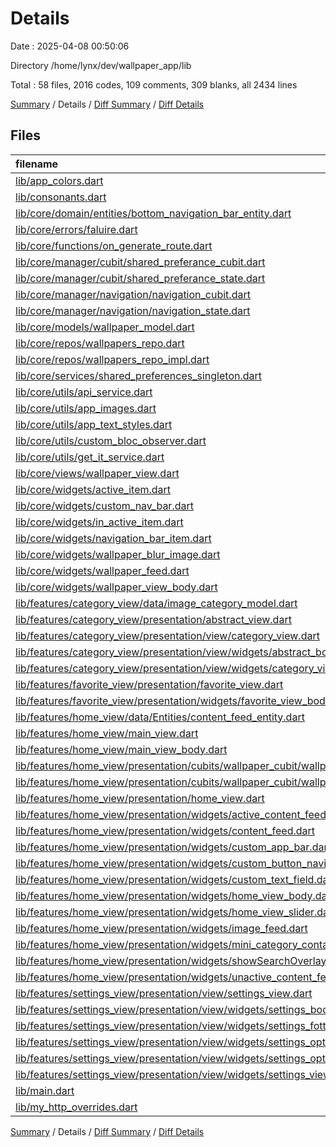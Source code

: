 # Details

Date : 2025-04-08 00:50:06

Directory /home/lynx/dev/wallpaper_app/lib

Total : 58 files,  2016 codes, 109 comments, 309 blanks, all 2434 lines

[Summary](results.md) / Details / [Diff Summary](diff.md) / [Diff Details](diff-details.md)

## Files
| filename | language | code | comment | blank | total |
| :--- | :--- | ---: | ---: | ---: | ---: |
| [lib/app\_colors.dart](/lib/app_colors.dart) | Dart | 6 | 0 | 2 | 8 |
| [lib/consonants.dart](/lib/consonants.dart) | Dart | 13 | 0 | 2 | 15 |
| [lib/core/domain/entities/bottom\_navigation\_bar\_entity.dart](/lib/core/domain/entities/bottom_navigation_bar_entity.dart) | Dart | 31 | 0 | 4 | 35 |
| [lib/core/errors/faluire.dart](/lib/core/errors/faluire.dart) | Dart | 51 | 0 | 7 | 58 |
| [lib/core/functions/on\_generate\_route.dart](/lib/core/functions/on_generate_route.dart) | Dart | 16 | 0 | 2 | 18 |
| [lib/core/manager/cubit/shared\_preferance\_cubit.dart](/lib/core/manager/cubit/shared_preferance_cubit.dart) | Dart | 9 | 0 | 4 | 13 |
| [lib/core/manager/cubit/shared\_preferance\_state.dart](/lib/core/manager/cubit/shared_preferance_state.dart) | Dart | 5 | 0 | 4 | 9 |
| [lib/core/manager/navigation/navigation\_cubit.dart](/lib/core/manager/navigation/navigation_cubit.dart) | Dart | 14 | 0 | 4 | 18 |
| [lib/core/manager/navigation/navigation\_state.dart](/lib/core/manager/navigation/navigation_state.dart) | Dart | 5 | 0 | 4 | 9 |
| [lib/core/models/wallpaper\_model.dart](/lib/core/models/wallpaper_model.dart) | Dart | 11 | 0 | 4 | 15 |
| [lib/core/repos/wallpapers\_repo.dart](/lib/core/repos/wallpapers_repo.dart) | Dart | 9 | 0 | 2 | 11 |
| [lib/core/repos/wallpapers\_repo\_impl.dart](/lib/core/repos/wallpapers_repo_impl.dart) | Dart | 32 | 0 | 5 | 37 |
| [lib/core/services/shared\_preferences\_singleton.dart](/lib/core/services/shared_preferences_singleton.dart) | Dart | 34 | 0 | 11 | 45 |
| [lib/core/utils/api\_service.dart](/lib/core/utils/api_service.dart) | Dart | 14 | 0 | 3 | 17 |
| [lib/core/utils/app\_images.dart](/lib/core/utils/app_images.dart) | Dart | 57 | 109 | 56 | 222 |
| [lib/core/utils/app\_text\_styles.dart](/lib/core/utils/app_text_styles.dart) | Dart | 39 | 0 | 2 | 41 |
| [lib/core/utils/custom\_bloc\_observer.dart](/lib/core/utils/custom_bloc_observer.dart) | Dart | 14 | 0 | 4 | 18 |
| [lib/core/utils/get\_it\_service.dart](/lib/core/utils/get_it_service.dart) | Dart | 13 | 0 | 5 | 18 |
| [lib/core/views/wallpaper\_view.dart](/lib/core/views/wallpaper_view.dart) | Dart | 10 | 0 | 2 | 12 |
| [lib/core/widgets/active\_item.dart](/lib/core/widgets/active_item.dart) | Dart | 32 | 0 | 4 | 36 |
| [lib/core/widgets/custom\_nav\_bar.dart](/lib/core/widgets/custom_nav_bar.dart) | Dart | 47 | 0 | 2 | 49 |
| [lib/core/widgets/in\_active\_item.dart](/lib/core/widgets/in_active_item.dart) | Dart | 10 | 0 | 3 | 13 |
| [lib/core/widgets/navigation\_bar\_item.dart](/lib/core/widgets/navigation_bar_item.dart) | Dart | 19 | 0 | 3 | 22 |
| [lib/core/widgets/wallpaper\_blur\_image.dart](/lib/core/widgets/wallpaper_blur_image.dart) | Dart | 36 | 0 | 7 | 43 |
| [lib/core/widgets/wallpaper\_feed.dart](/lib/core/widgets/wallpaper_feed.dart) | Dart | 60 | 0 | 2 | 62 |
| [lib/core/widgets/wallpaper\_view\_body.dart](/lib/core/widgets/wallpaper_view_body.dart) | Dart | 72 | 0 | 7 | 79 |
| [lib/features/category\_view/data/image\_category\_model.dart](/lib/features/category_view/data/image_category_model.dart) | Dart | 23 | 0 | 4 | 27 |
| [lib/features/category\_view/presentation/abstract\_view.dart](/lib/features/category_view/presentation/abstract_view.dart) | Dart | 10 | 0 | 3 | 13 |
| [lib/features/category\_view/presentation/view/category\_view.dart](/lib/features/category_view/presentation/view/category_view.dart) | Dart | 9 | 0 | 3 | 12 |
| [lib/features/category\_view/presentation/view/widgets/abstract\_body.dart](/lib/features/category_view/presentation/view/widgets/abstract_body.dart) | Dart | 43 | 0 | 4 | 47 |
| [lib/features/category\_view/presentation/view/widgets/category\_view\_body.dart](/lib/features/category_view/presentation/view/widgets/category_view_body.dart) | Dart | 51 | 0 | 6 | 57 |
| [lib/features/favorite\_view/presentation/favorite\_view.dart](/lib/features/favorite_view/presentation/favorite_view.dart) | Dart | 9 | 0 | 2 | 11 |
| [lib/features/favorite\_view/presentation/widgets/favorite\_view\_body.dart](/lib/features/favorite_view/presentation/widgets/favorite_view_body.dart) | Dart | 59 | 0 | 3 | 62 |
| [lib/features/home\_view/data/Entities/content\_feed\_entity.dart](/lib/features/home_view/data/Entities/content_feed_entity.dart) | Dart | 5 | 0 | 2 | 7 |
| [lib/features/home\_view/main\_view.dart](/lib/features/home_view/main_view.dart) | Dart | 39 | 0 | 5 | 44 |
| [lib/features/home\_view/main\_view\_body.dart](/lib/features/home_view/main_view_body.dart) | Dart | 30 | 0 | 4 | 34 |
| [lib/features/home\_view/presentation/cubits/wallpaper\_cubit/wallpaper\_cubit.dart](/lib/features/home_view/presentation/cubits/wallpaper_cubit/wallpaper_cubit.dart) | Dart | 106 | 0 | 20 | 126 |
| [lib/features/home\_view/presentation/cubits/wallpaper\_cubit/wallpapr\_cubit\_state.dart](/lib/features/home_view/presentation/cubits/wallpaper_cubit/wallpapr_cubit_state.dart) | Dart | 10 | 0 | 7 | 17 |
| [lib/features/home\_view/presentation/home\_view.dart](/lib/features/home_view/presentation/home_view.dart) | Dart | 16 | 0 | 2 | 18 |
| [lib/features/home\_view/presentation/widgets/active\_content\_feed.dart](/lib/features/home_view/presentation/widgets/active_content_feed.dart) | Dart | 39 | 0 | 3 | 42 |
| [lib/features/home\_view/presentation/widgets/content\_feed.dart](/lib/features/home_view/presentation/widgets/content_feed.dart) | Dart | 144 | 0 | 8 | 152 |
| [lib/features/home\_view/presentation/widgets/custom\_app\_bar.dart](/lib/features/home_view/presentation/widgets/custom_app_bar.dart) | Dart | 21 | 0 | 4 | 25 |
| [lib/features/home\_view/presentation/widgets/custom\_button\_navigation\_bar.dart](/lib/features/home_view/presentation/widgets/custom_button_navigation_bar.dart) | Dart | 60 | 0 | 3 | 63 |
| [lib/features/home\_view/presentation/widgets/custom\_text\_field.dart](/lib/features/home_view/presentation/widgets/custom_text_field.dart) | Dart | 46 | 0 | 2 | 48 |
| [lib/features/home\_view/presentation/widgets/home\_view\_body.dart](/lib/features/home_view/presentation/widgets/home_view_body.dart) | Dart | 42 | 0 | 4 | 46 |
| [lib/features/home\_view/presentation/widgets/home\_view\_slider.dart](/lib/features/home_view/presentation/widgets/home_view_slider.dart) | Dart | 61 | 0 | 9 | 70 |
| [lib/features/home\_view/presentation/widgets/image\_feed.dart](/lib/features/home_view/presentation/widgets/image_feed.dart) | Dart | 70 | 0 | 6 | 76 |
| [lib/features/home\_view/presentation/widgets/mini\_category\_container.dart](/lib/features/home_view/presentation/widgets/mini_category_container.dart) | Dart | 76 | 0 | 5 | 81 |
| [lib/features/home\_view/presentation/widgets/showSearchOverlay.dart](/lib/features/home_view/presentation/widgets/showSearchOverlay.dart) | Dart | 54 | 0 | 6 | 60 |
| [lib/features/home\_view/presentation/widgets/unactive\_content\_feed.dart](/lib/features/home_view/presentation/widgets/unactive_content_feed.dart) | Dart | 36 | 0 | 2 | 38 |
| [lib/features/settings\_view/presentation/view/settings\_view.dart](/lib/features/settings_view/presentation/view/settings_view.dart) | Dart | 9 | 0 | 2 | 11 |
| [lib/features/settings\_view/presentation/view/widgets/settings\_body\_section.dart](/lib/features/settings_view/presentation/view/widgets/settings_body_section.dart) | Dart | 68 | 0 | 6 | 74 |
| [lib/features/settings\_view/presentation/view/widgets/settings\_fotter\_section.dart](/lib/features/settings_view/presentation/view/widgets/settings_fotter_section.dart) | Dart | 46 | 0 | 4 | 50 |
| [lib/features/settings\_view/presentation/view/widgets/settings\_option.dart](/lib/features/settings_view/presentation/view/widgets/settings_option.dart) | Dart | 37 | 0 | 5 | 42 |
| [lib/features/settings\_view/presentation/view/widgets/settings\_option\_with\_switch.dart](/lib/features/settings_view/presentation/view/widgets/settings_option_with_switch.dart) | Dart | 52 | 0 | 7 | 59 |
| [lib/features/settings\_view/presentation/view/widgets/settings\_view\_body.dart](/lib/features/settings_view/presentation/view/widgets/settings_view_body.dart) | Dart | 33 | 0 | 6 | 39 |
| [lib/main.dart](/lib/main.dart) | Dart | 44 | 0 | 5 | 49 |
| [lib/my\_http\_overrides.dart](/lib/my_http_overrides.dart) | Dart | 9 | 0 | 2 | 11 |

[Summary](results.md) / Details / [Diff Summary](diff.md) / [Diff Details](diff-details.md)